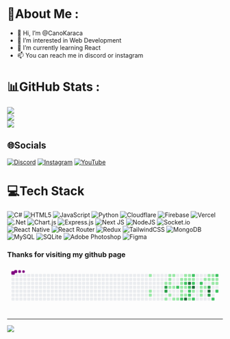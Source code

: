 # 💫About Me :
- 👋 Hi, I’m @CanoKaraca
- 👀 I’m interested in Web Development
- 🌱 I’m currently learning React
- 📫 You can reach me in discord or instagram

# 📊GitHub Stats :
![](https://github-readme-stats.vercel.app/api?username=canokaraca&theme=dark&hide_border=true&include_all_commits=true&count_private=true)<br/>
![](https://github-readme-streak-stats.herokuapp.com/?user=canokaraca&theme=dark&hide_border=true)<br/>
![](https://github-readme-stats.vercel.app/api/top-langs/?username=canokaraca&theme=dark&hide_border=true&include_all_commits=true&count_private=true&layout=compact)

## 🌐Socials
[![Discord](https://img.shields.io/badge/Discord-%237289DA.svg?logo=discord&logoColor=white)](htttps://discord.gg/https://discord.gg/k3xUYhfHRk) [![Instagram](https://img.shields.io/badge/Instagram-%23E4405F.svg?logo=Instagram&logoColor=white)](https://instagram.com/can__karaca) [![YouTube](https://img.shields.io/badge/YouTube-%23FF0000.svg?logo=YouTube&logoColor=white)](https://youtube.com/c/UCRxrWwrJSLYxQOVMd03r4Pw) 

# 💻Tech Stack
![C#](https://img.shields.io/badge/c%23-%23239120.svg?style=flat-square&logo=c-sharp&logoColor=white) ![HTML5](https://img.shields.io/badge/html5-%23E34F26.svg?style=flat-square&logo=html5&logoColor=white) ![JavaScript](https://img.shields.io/badge/javascript-%23323330.svg?style=flat-square&logo=javascript&logoColor=%23F7DF1E) ![Python](https://img.shields.io/badge/python-3670A0?style=flat-square&logo=python&logoColor=ffdd54) ![Cloudflare](https://img.shields.io/badge/Cloudflare-F38020?style=flat-square&logo=Cloudflare&logoColor=white) ![Firebase](https://img.shields.io/badge/firebase-%23039BE5.svg?style=flat-square&logo=firebase) ![Vercel](https://img.shields.io/badge/vercel-%23000000.svg?style=flat-square&logo=vercel&logoColor=white) ![.Net](https://img.shields.io/badge/.NET-5C2D91?style=flat-square&logo=.net&logoColor=white) ![Chart.js](https://img.shields.io/badge/chart.js-F5788D.svg?style=flat-square&logo=chart.js&logoColor=white) ![Express.js](https://img.shields.io/badge/express.js-%23404d59.svg?style=flat-square&logo=express&logoColor=%2361DAFB) ![Next JS](https://img.shields.io/badge/Next-black?style=flat-square&logo=next.js&logoColor=white) ![NodeJS](https://img.shields.io/badge/node.js-6DA55F?style=flat-square&logo=node.js&logoColor=white) ![Socket.io](https://img.shields.io/badge/Socket.io-black?style=flat-square&logo=socket.io&badgeColor=010101) ![React Native](https://img.shields.io/badge/react_native-%2320232a.svg?style=flat-square&logo=react&logoColor=%2361DAFB) ![React Router](https://img.shields.io/badge/React_Router-CA4245?style=flat-square&logo=react-router&logoColor=white) ![Redux](https://img.shields.io/badge/redux-%23593d88.svg?style=flat-square&logo=redux&logoColor=white) ![TailwindCSS](https://img.shields.io/badge/tailwindcss-%2338B2AC.svg?style=flat-square&logo=tailwind-css&logoColor=white) ![MongoDB](https://img.shields.io/badge/MongoDB-%234ea94b.svg?style=flat-square&logo=mongodb&logoColor=white) ![MySQL](https://img.shields.io/badge/mysql-%2300f.svg?style=flat-square&logo=mysql&logoColor=white) ![SQLite](https://img.shields.io/badge/sqlite-%2307405e.svg?style=flat-square&logo=sqlite&logoColor=white) ![Adobe Photoshop](https://img.shields.io/badge/adobephotoshop-%2331A8FF.svg?style=flat-square&logo=adobephotoshop&logoColor=white) 	![Figma](https://img.shields.io/badge/figma-%23F24E1E.svg?style=flat-square&logo=figma&logoColor=white)

### Thanks for visiting my github page
<svg viewBox="-16 -32 880 192" width="880" height="192" xmlns="http://www.w3.org/2000/svg"><desc>Generated with https://github.com/Platane/snk</desc><style>@keyframes c0{14%{fill:var(--c1)}14.02%,to{fill:var(--ce)}}@keyframes c1{15.55%{fill:var(--c1)}15.57%,to{fill:var(--ce)}}@keyframes c2{15.94%{fill:var(--c1)}15.96%,to{fill:var(--ce)}}@keyframes c3{37.34%{fill:var(--c1)}37.36%,to{fill:var(--ce)}}@keyframes c4{69.64%{fill:var(--c3)}69.66%,to{fill:var(--ce)}}@keyframes c5{69.25%{fill:var(--c3)}69.27%,to{fill:var(--ce)}}@keyframes c6{42.79%{fill:var(--c1)}42.81%,to{fill:var(--ce)}}@keyframes c7{36.18%{fill:var(--c1)}36.2%,to{fill:var(--ce)}}@keyframes c8{36.57%{fill:var(--c1)}36.59%,to{fill:var(--ce)}}@keyframes c9{36.95%{fill:var(--c1)}36.97%,to{fill:var(--ce)}}@keyframes ca{38.9%{fill:var(--c1)}38.92%,to{fill:var(--ce)}}@keyframes cb{17.89%{fill:var(--c1)}17.91%,to{fill:var(--ce)}}@keyframes cc{35.79%{fill:var(--c1)}35.81%,to{fill:var(--ce)}}@keyframes cd{39.29%{fill:var(--c1)}39.31%,to{fill:var(--ce)}}@keyframes ce{42.01%{fill:var(--c1)}42.03%,to{fill:var(--ce)}}@keyframes cf{49.8%{fill:var(--c2)}49.82%,to{fill:var(--ce)}}@keyframes cg{41.62%{fill:var(--c1)}41.64%,to{fill:var(--ce)}}@keyframes ch{21.39%{fill:var(--c1)}21.41%,to{fill:var(--ce)}}@keyframes ci{21%{fill:var(--c1)}21.02%,to{fill:var(--ce)}}@keyframes cj{20.61%{fill:var(--c1)}20.63%,to{fill:var(--ce)}}@keyframes ck{40.46%{fill:var(--c1)}40.48%,to{fill:var(--ce)}}@keyframes cl{19.06%{fill:var(--c1)}19.08%,to{fill:var(--ce)}}@keyframes cm{51.35%{fill:var(--c2)}51.37%,to{fill:var(--ce)}}@keyframes cn{34.62%{fill:var(--c1)}34.64%,to{fill:var(--ce)}}@keyframes co{21.78%{fill:var(--c1)}21.8%,to{fill:var(--ce)}}@keyframes cp{48.63%{fill:var(--c2)}48.65%,to{fill:var(--ce)}}@keyframes cq{20.22%{fill:var(--c1)}20.24%,to{fill:var(--ce)}}@keyframes cr{19.45%{fill:var(--c1)}19.47%,to{fill:var(--ce)}}@keyframes cs{75.09%{fill:var(--c4)}75.11%,to{fill:var(--ce)}}@keyframes ct{34.23%{fill:var(--c1)}34.25%,to{fill:var(--ce)}}@keyframes cu{22.17%{fill:var(--c1)}22.19%,to{fill:var(--ce)}}@keyframes cv{73.14%{fill:var(--c4)}73.16%,to{fill:var(--ce)}}@keyframes cw{47.85%{fill:var(--c2)}47.87%,to{fill:var(--ce)}}@keyframes cx{47.46%{fill:var(--c2)}47.48%,to{fill:var(--ce)}}@keyframes cy{47.07%{fill:var(--c2)}47.09%,to{fill:var(--ce)}}@keyframes cz{45.9%{fill:var(--c1)}45.92%,to{fill:var(--ce)}}@keyframes c10{60.3%{fill:var(--c2)}60.32%,to{fill:var(--ce)}}@keyframes c11{22.56%{fill:var(--c1)}22.58%,to{fill:var(--ce)}}@keyframes c12{61.08%{fill:var(--c2)}61.1%,to{fill:var(--ce)}}@keyframes c13{72.36%{fill:var(--c4)}72.38%,to{fill:var(--ce)}}@keyframes c14{30.73%{fill:var(--c1)}30.75%,to{fill:var(--ce)}}@keyframes c15{46.29%{fill:var(--c2)}46.31%,to{fill:var(--ce)}}@keyframes c16{61.86%{fill:var(--c2)}61.88%,to{fill:var(--ce)}}@keyframes c17{28.78%{fill:var(--c1)}28.8%,to{fill:var(--ce)}}@keyframes c18{29.17%{fill:var(--c1)}29.19%,to{fill:var(--ce)}}@keyframes c19{29.56%{fill:var(--c1)}29.58%,to{fill:var(--ce)}}@keyframes c1a{23.73%{fill:var(--c1)}23.75%,to{fill:var(--ce)}}@keyframes c1b{28.39%{fill:var(--c1)}28.41%,to{fill:var(--ce)}}@keyframes c1c{26.84%{fill:var(--c1)}26.86%,to{fill:var(--ce)}}@keyframes c1d{24.11%{fill:var(--c1)}24.13%,to{fill:var(--ce)}}@keyframes c1e{63.03%{fill:var(--c3)}63.05%,to{fill:var(--ce)}}@keyframes c1f{78.2%{fill:var(--c4)}78.22%,to{fill:var(--ce)}}@keyframes c1g{64.58%{fill:var(--c3)}64.6%,to{fill:var(--ce)}}@keyframes c1h{26.45%{fill:var(--c1)}26.47%,to{fill:var(--ce)}}@keyframes c1i{24.5%{fill:var(--c1)}24.52%,to{fill:var(--ce)}}@keyframes c1j{25.67%{fill:var(--c1)}25.69%,to{fill:var(--ce)}}@keyframes c1k{55.24%{fill:var(--c2)}55.26%,to{fill:var(--ce)}}@keyframes c1l{57.97%{fill:var(--c2)}57.99%,to{fill:var(--ce)}}@keyframes c1m{24.89%{fill:var(--c1)}24.91%,to{fill:var(--ce)}}@keyframes c1n{25.28%{fill:var(--c1)}25.3%,to{fill:var(--ce)}}@keyframes c1o{56.41%{fill:var(--c2)}56.43%,to{fill:var(--ce)}}@keyframes u0{14%{transform:scale(0,1)}14.02%,15.55%{transform:scale(.03,1)}15.57%,15.94%{transform:scale(.05,1)}15.96%,17.89%{transform:scale(.07,1)}17.91%,19.06%{transform:scale(.1,1)}19.08%,19.45%{transform:scale(.13,1)}19.47%,20.22%{transform:scale(.15,1)}20.24%,20.61%{transform:scale(.17,1)}20.63%,21%{transform:scale(.2,1)}21.02%,21.39%{transform:scale(.23,1)}21.41%,21.78%{transform:scale(.25,1)}21.8%,22.17%{transform:scale(.28,1)}22.19%,22.56%{transform:scale(.3,1)}22.58%,23.73%{transform:scale(.33,1)}23.75%,24.11%{transform:scale(.35,1)}24.13%,24.5%{transform:scale(.38,1)}24.52%,24.89%{transform:scale(.4,1)}24.91%,25.28%{transform:scale(.42,1)}25.3%,25.67%{transform:scale(.45,1)}25.69%,26.45%{transform:scale(.47,1)}26.47%,26.84%{transform:scale(.5,1)}26.86%,28.39%{transform:scale(.53,1)}28.41%,28.78%{transform:scale(.55,1)}28.8%,29.17%{transform:scale(.57,1)}29.19%,29.56%{transform:scale(.6,1)}29.58%,30.73%{transform:scale(.63,1)}30.75%,34.23%{transform:scale(.65,1)}34.25%,34.62%{transform:scale(.68,1)}34.64%,35.79%{transform:scale(.7,1)}35.81%,36.18%{transform:scale(.72,1)}36.2%,36.57%{transform:scale(.75,1)}36.59%,36.95%{transform:scale(.78,1)}36.97%,37.34%{transform:scale(.8,1)}37.36%,38.9%{transform:scale(.82,1)}38.92%,39.29%{transform:scale(.85,1)}39.31%,40.46%{transform:scale(.88,1)}40.48%,41.62%{transform:scale(.9,1)}41.64%,42.01%{transform:scale(.93,1)}42.03%,42.79%{transform:scale(.95,1)}42.81%,45.9%{transform:scale(.97,1)}45.92%,to{transform:scale(1,1)}}@keyframes u1{46.29%{transform:scale(0,1)}46.31%,47.07%{transform:scale(.08,1)}47.09%,47.46%{transform:scale(.15,1)}47.48%,47.85%{transform:scale(.23,1)}47.87%,48.63%{transform:scale(.31,1)}48.65%,49.8%{transform:scale(.38,1)}49.82%,51.35%{transform:scale(.46,1)}51.37%,55.24%{transform:scale(.54,1)}55.26%,56.41%{transform:scale(.62,1)}56.43%,57.97%{transform:scale(.69,1)}57.99%,60.3%{transform:scale(.77,1)}60.32%,61.08%{transform:scale(.85,1)}61.1%,61.86%{transform:scale(.92,1)}61.88%,to{transform:scale(1,1)}}@keyframes u2{63.03%{transform:scale(0,1)}63.05%,64.58%{transform:scale(.25,1)}64.6%,69.25%{transform:scale(.5,1)}69.27%,69.64%{transform:scale(.75,1)}69.66%,to{transform:scale(1,1)}}@keyframes u3{72.36%{transform:scale(0,1)}72.38%,73.14%{transform:scale(.25,1)}73.16%,75.09%{transform:scale(.5,1)}75.11%,78.2%{transform:scale(.75,1)}78.22%,to{transform:scale(1,1)}}@keyframes s0{0%,99.61%{transform:translate(0,-16px)}.39%{transform:translate(0,0)}14.01%{transform:translate(560px,0)}15.95%{transform:translate(560px,80px)}19.46%{transform:translate(704px,80px)}20.23%,48.25%{transform:translate(704px,48px)}20.62%,50.19%{transform:translate(688px,48px)}21.4%{transform:translate(688px,16px)}24.9%{transform:translate(832px,16px)}25.29%{transform:translate(832px,32px)}25.68%{transform:translate(816px,32px)}26.46%{transform:translate(816px,0)}27.24%{transform:translate(784px,0)}28.4%{transform:translate(784px,48px)}28.79%{transform:translate(768px,48px)}29.57%{transform:translate(768px,80px)}29.96%,31.52%{transform:translate(752px,80px)}30.35%{transform:translate(752px,64px)}30.74%{transform:translate(736px,64px)}31.13%,46.69%{transform:translate(736px,80px)}33.07%{transform:translate(752px,16px)}33.85%{transform:translate(720px,16px)}34.24%{transform:translate(720px,0)}36.19%{transform:translate(640px,0)}36.96%{transform:translate(640px,32px)}37.35%{transform:translate(624px,32px)}37.74%{transform:translate(624px,16px)}38.13%{transform:translate(640px,16px)}38.91%{transform:translate(640px,48px)}39.3%{transform:translate(656px,48px)}39.69%{transform:translate(656px,64px)}40.47%{transform:translate(688px,64px)}40.86%{transform:translate(688px,80px)}41.25%{transform:translate(672px,80px)}41.63%{transform:translate(672px,96px)}42.8%{transform:translate(624px,96px)}43.19%{transform:translate(624px,112px)}45.53%{transform:translate(720px,112px)}45.91%{transform:translate(720px,96px)}46.3%{transform:translate(736px,96px)}47.08%{transform:translate(720px,80px)}47.86%{transform:translate(720px,48px)}48.64%,73.54%{transform:translate(704px,32px)}49.42%{transform:translate(672px,32px)}49.81%{transform:translate(672px,48px)}51.75%{transform:translate(688px,112px)}54.86%{transform:translate(816px,112px)}55.25%{transform:translate(816px,96px)}55.64%{transform:translate(832px,96px)}57.98%{transform:translate(832px,0)}60.31%{transform:translate(736px,0)}61.09%,72.76%{transform:translate(736px,32px)}62.65%{transform:translate(800px,32px)}63.04%{transform:translate(800px,48px)}63.42%{transform:translate(816px,48px)}64.2%{transform:translate(816px,80px)}64.98%{transform:translate(784px,80px)}65.37%{transform:translate(784px,64px)}69.26%{transform:translate(624px,64px)}69.65%{transform:translate(624px,48px)}72.37%{transform:translate(736px,48px)}75.1%{transform:translate(704px,96px)}77.43%{transform:translate(800px,96px)}78.21%{transform:translate(800px,64px)}95.72%{transform:translate(80px,64px)}97.67%{transform:translate(80px,-16px)}}@keyframes s1{0%,99.61%{transform:translate(16px,-16px)}.39%{transform:translate(0,-16px)}.78%{transform:translate(0,0)}14.4%{transform:translate(560px,0)}16.34%{transform:translate(560px,80px)}19.84%{transform:translate(704px,80px)}20.62%,48.64%{transform:translate(704px,48px)}21.01%,50.58%{transform:translate(688px,48px)}21.79%{transform:translate(688px,16px)}25.29%{transform:translate(832px,16px)}25.68%{transform:translate(832px,32px)}26.07%{transform:translate(816px,32px)}26.85%{transform:translate(816px,0)}27.63%{transform:translate(784px,0)}28.79%{transform:translate(784px,48px)}29.18%{transform:translate(768px,48px)}29.96%{transform:translate(768px,80px)}30.35%,31.91%{transform:translate(752px,80px)}30.74%{transform:translate(752px,64px)}31.13%{transform:translate(736px,64px)}31.52%,47.08%{transform:translate(736px,80px)}33.46%{transform:translate(752px,16px)}34.24%{transform:translate(720px,16px)}34.63%{transform:translate(720px,0)}36.58%{transform:translate(640px,0)}37.35%{transform:translate(640px,32px)}37.74%{transform:translate(624px,32px)}38.13%{transform:translate(624px,16px)}38.52%{transform:translate(640px,16px)}39.3%{transform:translate(640px,48px)}39.69%{transform:translate(656px,48px)}40.08%{transform:translate(656px,64px)}40.86%{transform:translate(688px,64px)}41.25%{transform:translate(688px,80px)}41.63%{transform:translate(672px,80px)}42.02%{transform:translate(672px,96px)}43.19%{transform:translate(624px,96px)}43.58%{transform:translate(624px,112px)}45.91%{transform:translate(720px,112px)}46.3%{transform:translate(720px,96px)}46.69%{transform:translate(736px,96px)}47.47%{transform:translate(720px,80px)}48.25%{transform:translate(720px,48px)}49.03%,73.93%{transform:translate(704px,32px)}49.81%{transform:translate(672px,32px)}50.19%{transform:translate(672px,48px)}52.14%{transform:translate(688px,112px)}55.25%{transform:translate(816px,112px)}55.64%{transform:translate(816px,96px)}56.03%{transform:translate(832px,96px)}58.37%{transform:translate(832px,0)}60.7%{transform:translate(736px,0)}61.48%,73.15%{transform:translate(736px,32px)}63.04%{transform:translate(800px,32px)}63.42%{transform:translate(800px,48px)}63.81%{transform:translate(816px,48px)}64.59%{transform:translate(816px,80px)}65.37%{transform:translate(784px,80px)}65.76%{transform:translate(784px,64px)}69.65%{transform:translate(624px,64px)}70.04%{transform:translate(624px,48px)}72.76%{transform:translate(736px,48px)}75.49%{transform:translate(704px,96px)}77.82%{transform:translate(800px,96px)}78.6%{transform:translate(800px,64px)}96.11%{transform:translate(80px,64px)}98.05%{transform:translate(80px,-16px)}}@keyframes s2{0%,99.61%{transform:translate(32px,-16px)}.78%{transform:translate(0,-16px)}1.17%{transform:translate(0,0)}14.79%{transform:translate(560px,0)}16.73%{transform:translate(560px,80px)}20.23%{transform:translate(704px,80px)}21.01%,49.03%{transform:translate(704px,48px)}21.4%,50.97%{transform:translate(688px,48px)}22.18%{transform:translate(688px,16px)}25.68%{transform:translate(832px,16px)}26.07%{transform:translate(832px,32px)}26.46%{transform:translate(816px,32px)}27.24%{transform:translate(816px,0)}28.02%{transform:translate(784px,0)}29.18%{transform:translate(784px,48px)}29.57%{transform:translate(768px,48px)}30.35%{transform:translate(768px,80px)}30.74%,32.3%{transform:translate(752px,80px)}31.13%{transform:translate(752px,64px)}31.52%{transform:translate(736px,64px)}31.91%,47.47%{transform:translate(736px,80px)}33.85%{transform:translate(752px,16px)}34.63%{transform:translate(720px,16px)}35.02%{transform:translate(720px,0)}36.96%{transform:translate(640px,0)}37.74%{transform:translate(640px,32px)}38.13%{transform:translate(624px,32px)}38.52%{transform:translate(624px,16px)}38.91%{transform:translate(640px,16px)}39.69%{transform:translate(640px,48px)}40.08%{transform:translate(656px,48px)}40.47%{transform:translate(656px,64px)}41.25%{transform:translate(688px,64px)}41.63%{transform:translate(688px,80px)}42.02%{transform:translate(672px,80px)}42.41%{transform:translate(672px,96px)}43.58%{transform:translate(624px,96px)}43.97%{transform:translate(624px,112px)}46.3%{transform:translate(720px,112px)}46.69%{transform:translate(720px,96px)}47.08%{transform:translate(736px,96px)}47.86%{transform:translate(720px,80px)}48.64%{transform:translate(720px,48px)}49.42%,74.32%{transform:translate(704px,32px)}50.19%{transform:translate(672px,32px)}50.58%{transform:translate(672px,48px)}52.53%{transform:translate(688px,112px)}55.64%{transform:translate(816px,112px)}56.03%{transform:translate(816px,96px)}56.42%{transform:translate(832px,96px)}58.75%{transform:translate(832px,0)}61.09%{transform:translate(736px,0)}61.87%,73.54%{transform:translate(736px,32px)}63.42%{transform:translate(800px,32px)}63.81%{transform:translate(800px,48px)}64.2%{transform:translate(816px,48px)}64.98%{transform:translate(816px,80px)}65.76%{transform:translate(784px,80px)}66.15%{transform:translate(784px,64px)}70.04%{transform:translate(624px,64px)}70.43%{transform:translate(624px,48px)}73.15%{transform:translate(736px,48px)}75.88%{transform:translate(704px,96px)}78.21%{transform:translate(800px,96px)}78.99%{transform:translate(800px,64px)}96.5%{transform:translate(80px,64px)}98.44%{transform:translate(80px,-16px)}}@keyframes s3{0%,99.61%{transform:translate(48px,-16px)}1.17%{transform:translate(0,-16px)}1.56%{transform:translate(0,0)}15.18%{transform:translate(560px,0)}17.12%{transform:translate(560px,80px)}20.62%{transform:translate(704px,80px)}21.4%,49.42%{transform:translate(704px,48px)}21.79%,51.36%{transform:translate(688px,48px)}22.57%{transform:translate(688px,16px)}26.07%{transform:translate(832px,16px)}26.46%{transform:translate(832px,32px)}26.85%{transform:translate(816px,32px)}27.63%{transform:translate(816px,0)}28.4%{transform:translate(784px,0)}29.57%{transform:translate(784px,48px)}29.96%{transform:translate(768px,48px)}30.74%{transform:translate(768px,80px)}31.13%,32.68%{transform:translate(752px,80px)}31.52%{transform:translate(752px,64px)}31.91%{transform:translate(736px,64px)}32.3%,47.86%{transform:translate(736px,80px)}34.24%{transform:translate(752px,16px)}35.02%{transform:translate(720px,16px)}35.41%{transform:translate(720px,0)}37.35%{transform:translate(640px,0)}38.13%{transform:translate(640px,32px)}38.52%{transform:translate(624px,32px)}38.91%{transform:translate(624px,16px)}39.3%{transform:translate(640px,16px)}40.08%{transform:translate(640px,48px)}40.47%{transform:translate(656px,48px)}40.86%{transform:translate(656px,64px)}41.63%{transform:translate(688px,64px)}42.02%{transform:translate(688px,80px)}42.41%{transform:translate(672px,80px)}42.8%{transform:translate(672px,96px)}43.97%{transform:translate(624px,96px)}44.36%{transform:translate(624px,112px)}46.69%{transform:translate(720px,112px)}47.08%{transform:translate(720px,96px)}47.47%{transform:translate(736px,96px)}48.25%{transform:translate(720px,80px)}49.03%{transform:translate(720px,48px)}49.81%,74.71%{transform:translate(704px,32px)}50.58%{transform:translate(672px,32px)}50.97%{transform:translate(672px,48px)}52.92%{transform:translate(688px,112px)}56.03%{transform:translate(816px,112px)}56.42%{transform:translate(816px,96px)}56.81%{transform:translate(832px,96px)}59.14%{transform:translate(832px,0)}61.48%{transform:translate(736px,0)}62.26%,73.93%{transform:translate(736px,32px)}63.81%{transform:translate(800px,32px)}64.2%{transform:translate(800px,48px)}64.59%{transform:translate(816px,48px)}65.37%{transform:translate(816px,80px)}66.15%{transform:translate(784px,80px)}66.54%{transform:translate(784px,64px)}70.43%{transform:translate(624px,64px)}70.82%{transform:translate(624px,48px)}73.54%{transform:translate(736px,48px)}76.26%{transform:translate(704px,96px)}78.6%{transform:translate(800px,96px)}79.38%{transform:translate(800px,64px)}96.89%{transform:translate(80px,64px)}98.83%{transform:translate(80px,-16px)}}:root{--cb:#1b1f230a;--cs:purple;--ce:#ebedf0;--c0:#ebedf0;--c1:#9be9a8;--c2:#40c463;--c3:#30a14e;--c4:#216e39}.c{shape-rendering:geometricPrecision;fill:var(--ce);stroke-width:1px;stroke:var(--cb);animation:none 25700ms linear infinite}.c.c0{fill:var(--c1);animation-name:c0}.c.c1,.c.c2,.c.c3{fill:var(--c1);animation-name:c1}.c.c2,.c.c3{animation-name:c2}.c.c3{animation-name:c3}.c.c4,.c.c5{fill:var(--c3);animation-name:c4}.c.c5{animation-name:c5}.c.c6,.c.c7,.c.c8{fill:var(--c1);animation-name:c6}.c.c7,.c.c8{animation-name:c7}.c.c8{animation-name:c8}.c.c9,.c.ca,.c.cb{fill:var(--c1);animation-name:c9}.c.ca,.c.cb{animation-name:ca}.c.cb{animation-name:cb}.c.cc,.c.cd,.c.ce{fill:var(--c1);animation-name:cc}.c.cd,.c.ce{animation-name:cd}.c.ce{animation-name:ce}.c.cf{fill:var(--c2);animation-name:cf}.c.cg,.c.ch,.c.ci{fill:var(--c1);animation-name:cg}.c.ch,.c.ci{animation-name:ch}.c.ci{animation-name:ci}.c.cj,.c.ck,.c.cl{fill:var(--c1);animation-name:cj}.c.ck,.c.cl{animation-name:ck}.c.cl{animation-name:cl}.c.cm{fill:var(--c2);animation-name:cm}.c.cn,.c.co{fill:var(--c1);animation-name:cn}.c.co{animation-name:co}.c.cp{fill:var(--c2);animation-name:cp}.c.cq,.c.cr{fill:var(--c1);animation-name:cq}.c.cr{animation-name:cr}.c.cs{fill:var(--c4);animation-name:cs}.c.ct,.c.cu{fill:var(--c1);animation-name:ct}.c.cu{animation-name:cu}.c.cv{fill:var(--c4);animation-name:cv}.c.cw,.c.cx,.c.cy{fill:var(--c2);animation-name:cw}.c.cx,.c.cy{animation-name:cx}.c.cy{animation-name:cy}.c.cz{fill:var(--c1);animation-name:cz}.c.c10{fill:var(--c2);animation-name:c10}.c.c11{fill:var(--c1);animation-name:c11}.c.c12{fill:var(--c2);animation-name:c12}.c.c13{fill:var(--c4);animation-name:c13}.c.c14{fill:var(--c1);animation-name:c14}.c.c15,.c.c16{fill:var(--c2);animation-name:c15}.c.c16{animation-name:c16}.c.c17{fill:var(--c1);animation-name:c17}.c.c18,.c.c19,.c.c1a{fill:var(--c1);animation-name:c18}.c.c19,.c.c1a{animation-name:c19}.c.c1a{animation-name:c1a}.c.c1b,.c.c1c,.c.c1d{fill:var(--c1);animation-name:c1b}.c.c1c,.c.c1d{animation-name:c1c}.c.c1d{animation-name:c1d}.c.c1e{fill:var(--c3);animation-name:c1e}.c.c1f{fill:var(--c4);animation-name:c1f}.c.c1g{fill:var(--c3);animation-name:c1g}.c.c1h,.c.c1i,.c.c1j{fill:var(--c1);animation-name:c1h}.c.c1i,.c.c1j{animation-name:c1i}.c.c1j{animation-name:c1j}.c.c1k,.c.c1l{fill:var(--c2);animation-name:c1k}.c.c1l{animation-name:c1l}.c.c1m,.c.c1n{fill:var(--c1);animation-name:c1m}.c.c1n{animation-name:c1n}.c.c1o{fill:var(--c2);animation-name:c1o}.s,.u{animation:none linear 25700ms infinite}.u,.u.u0{transform-origin:0 0}.u{transform:scale(0,1)}.u.u0{fill:var(--c1);animation-name:u0}.u.u1{fill:var(--c2);animation-name:u1;transform-origin:556.1px 0}.u.u2{fill:var(--c3);animation-name:u2;transform-origin:736.8px 0}.u.u3{fill:var(--c4);animation-name:u3;transform-origin:792.4px 0}.s{shape-rendering:geometricPrecision;fill:var(--cs)}.s.s0{transform:translate(0,-16px);animation-name:s0}.s.s1{transform:translate(16px,-16px);animation-name:s1}.s.s2{transform:translate(32px,-16px);animation-name:s2}.s.s3{transform:translate(48px,-16px);animation-name:s3}</style><rect class="c" x="2" y="2" rx="2" ry="2" width="12" height="12"></rect><rect class="c" x="2" y="18" rx="2" ry="2" width="12" height="12"></rect><rect class="c" x="2" y="34" rx="2" ry="2" width="12" height="12"></rect><rect class="c" x="2" y="50" rx="2" ry="2" width="12" height="12"></rect><rect class="c" x="2" y="66" rx="2" ry="2" width="12" height="12"></rect><rect class="c" x="2" y="82" rx="2" ry="2" width="12" height="12"></rect><rect class="c" x="2" y="98" rx="2" ry="2" width="12" height="12"></rect><rect class="c" x="18" y="2" rx="2" ry="2" width="12" height="12"></rect><rect class="c" x="18" y="18" rx="2" ry="2" width="12" height="12"></rect><rect class="c" x="18" y="34" rx="2" ry="2" width="12" height="12"></rect><rect class="c" x="18" y="50" rx="2" ry="2" width="12" height="12"></rect><rect class="c" x="18" y="66" rx="2" ry="2" width="12" height="12"></rect><rect class="c" x="18" y="82" rx="2" ry="2" width="12" height="12"></rect><rect class="c" x="18" y="98" rx="2" ry="2" width="12" height="12"></rect><rect class="c" x="34" y="2" rx="2" ry="2" width="12" height="12"></rect><rect class="c" x="34" y="18" rx="2" ry="2" width="12" height="12"></rect><rect class="c" x="34" y="34" rx="2" ry="2" width="12" height="12"></rect><rect class="c" x="34" y="50" rx="2" ry="2" width="12" height="12"></rect><rect class="c" x="34" y="66" rx="2" ry="2" width="12" height="12"></rect><rect class="c" x="34" y="82" rx="2" ry="2" width="12" height="12"></rect><rect class="c" x="34" y="98" rx="2" ry="2" width="12" height="12"></rect><rect class="c" x="50" y="2" rx="2" ry="2" width="12" height="12"></rect><rect class="c" x="50" y="18" rx="2" ry="2" width="12" height="12"></rect><rect class="c" x="50" y="34" rx="2" ry="2" width="12" height="12"></rect><rect class="c" x="50" y="50" rx="2" ry="2" width="12" height="12"></rect><rect class="c" x="50" y="66" rx="2" ry="2" width="12" height="12"></rect><rect class="c" x="50" y="82" rx="2" ry="2" width="12" height="12"></rect><rect class="c" x="50" y="98" rx="2" ry="2" width="12" height="12"></rect><rect class="c" x="66" y="2" rx="2" ry="2" width="12" height="12"></rect><rect class="c" x="66" y="18" rx="2" ry="2" width="12" height="12"></rect><rect class="c" x="66" y="34" rx="2" ry="2" width="12" height="12"></rect><rect class="c" x="66" y="50" rx="2" ry="2" width="12" height="12"></rect><rect class="c" x="66" y="66" rx="2" ry="2" width="12" height="12"></rect><rect class="c" x="66" y="82" rx="2" ry="2" width="12" height="12"></rect><rect class="c" x="66" y="98" rx="2" ry="2" width="12" height="12"></rect><rect class="c" x="82" y="2" rx="2" ry="2" width="12" height="12"></rect><rect class="c" x="82" y="18" rx="2" ry="2" width="12" height="12"></rect><rect class="c" x="82" y="34" rx="2" ry="2" width="12" height="12"></rect><rect class="c" x="82" y="50" rx="2" ry="2" width="12" height="12"></rect><rect class="c" x="82" y="66" rx="2" ry="2" width="12" height="12"></rect><rect class="c" x="82" y="82" rx="2" ry="2" width="12" height="12"></rect><rect class="c" x="82" y="98" rx="2" ry="2" width="12" height="12"></rect><rect class="c" x="98" y="2" rx="2" ry="2" width="12" height="12"></rect><rect class="c" x="98" y="18" rx="2" ry="2" width="12" height="12"></rect><rect class="c" x="98" y="34" rx="2" ry="2" width="12" height="12"></rect><rect class="c" x="98" y="50" rx="2" ry="2" width="12" height="12"></rect><rect class="c" x="98" y="66" rx="2" ry="2" width="12" height="12"></rect><rect class="c" x="98" y="82" rx="2" ry="2" width="12" height="12"></rect><rect class="c" x="98" y="98" rx="2" ry="2" width="12" height="12"></rect><rect class="c" x="114" y="2" rx="2" ry="2" width="12" height="12"></rect><rect class="c" x="114" y="18" rx="2" ry="2" width="12" height="12"></rect><rect class="c" x="114" y="34" rx="2" ry="2" width="12" height="12"></rect><rect class="c" x="114" y="50" rx="2" ry="2" width="12" height="12"></rect><rect class="c" x="114" y="66" rx="2" ry="2" width="12" height="12"></rect><rect class="c" x="114" y="82" rx="2" ry="2" width="12" height="12"></rect><rect class="c" x="114" y="98" rx="2" ry="2" width="12" height="12"></rect><rect class="c" x="130" y="2" rx="2" ry="2" width="12" height="12"></rect><rect class="c" x="130" y="18" rx="2" ry="2" width="12" height="12"></rect><rect class="c" x="130" y="34" rx="2" ry="2" width="12" height="12"></rect><rect class="c" x="130" y="50" rx="2" ry="2" width="12" height="12"></rect><rect class="c" x="130" y="66" rx="2" ry="2" width="12" height="12"></rect><rect class="c" x="130" y="82" rx="2" ry="2" width="12" height="12"></rect><rect class="c" x="130" y="98" rx="2" ry="2" width="12" height="12"></rect><rect class="c" x="146" y="2" rx="2" ry="2" width="12" height="12"></rect><rect class="c" x="146" y="18" rx="2" ry="2" width="12" height="12"></rect><rect class="c" x="146" y="34" rx="2" ry="2" width="12" height="12"></rect><rect class="c" x="146" y="50" rx="2" ry="2" width="12" height="12"></rect><rect class="c" x="146" y="66" rx="2" ry="2" width="12" height="12"></rect><rect class="c" x="146" y="82" rx="2" ry="2" width="12" height="12"></rect><rect class="c" x="146" y="98" rx="2" ry="2" width="12" height="12"></rect><rect class="c" x="162" y="2" rx="2" ry="2" width="12" height="12"></rect><rect class="c" x="162" y="18" rx="2" ry="2" width="12" height="12"></rect><rect class="c" x="162" y="34" rx="2" ry="2" width="12" height="12"></rect><rect class="c" x="162" y="50" rx="2" ry="2" width="12" height="12"></rect><rect class="c" x="162" y="66" rx="2" ry="2" width="12" height="12"></rect><rect class="c" x="162" y="82" rx="2" ry="2" width="12" height="12"></rect><rect class="c" x="162" y="98" rx="2" ry="2" width="12" height="12"></rect><rect class="c" x="178" y="2" rx="2" ry="2" width="12" height="12"></rect><rect class="c" x="178" y="18" rx="2" ry="2" width="12" height="12"></rect><rect class="c" x="178" y="34" rx="2" ry="2" width="12" height="12"></rect><rect class="c" x="178" y="50" rx="2" ry="2" width="12" height="12"></rect><rect class="c" x="178" y="66" rx="2" ry="2" width="12" height="12"></rect><rect class="c" x="178" y="82" rx="2" ry="2" width="12" height="12"></rect><rect class="c" x="178" y="98" rx="2" ry="2" width="12" height="12"></rect><rect class="c" x="194" y="2" rx="2" ry="2" width="12" height="12"></rect><rect class="c" x="194" y="18" rx="2" ry="2" width="12" height="12"></rect><rect class="c" x="194" y="34" rx="2" ry="2" width="12" height="12"></rect><rect class="c" x="194" y="50" rx="2" ry="2" width="12" height="12"></rect><rect class="c" x="194" y="66" rx="2" ry="2" width="12" height="12"></rect><rect class="c" x="194" y="82" rx="2" ry="2" width="12" height="12"></rect><rect class="c" x="194" y="98" rx="2" ry="2" width="12" height="12"></rect><rect class="c" x="210" y="2" rx="2" ry="2" width="12" height="12"></rect><rect class="c" x="210" y="18" rx="2" ry="2" width="12" height="12"></rect><rect class="c" x="210" y="34" rx="2" ry="2" width="12" height="12"></rect><rect class="c" x="210" y="50" rx="2" ry="2" width="12" height="12"></rect><rect class="c" x="210" y="66" rx="2" ry="2" width="12" height="12"></rect><rect class="c" x="210" y="82" rx="2" ry="2" width="12" height="12"></rect><rect class="c" x="210" y="98" rx="2" ry="2" width="12" height="12"></rect><rect class="c" x="226" y="2" rx="2" ry="2" width="12" height="12"></rect><rect class="c" x="226" y="18" rx="2" ry="2" width="12" height="12"></rect><rect class="c" x="226" y="34" rx="2" ry="2" width="12" height="12"></rect><rect class="c" x="226" y="50" rx="2" ry="2" width="12" height="12"></rect><rect class="c" x="226" y="66" rx="2" ry="2" width="12" height="12"></rect><rect class="c" x="226" y="82" rx="2" ry="2" width="12" height="12"></rect><rect class="c" x="226" y="98" rx="2" ry="2" width="12" height="12"></rect><rect class="c" x="242" y="2" rx="2" ry="2" width="12" height="12"></rect><rect class="c" x="242" y="18" rx="2" ry="2" width="12" height="12"></rect><rect class="c" x="242" y="34" rx="2" ry="2" width="12" height="12"></rect><rect class="c" x="242" y="50" rx="2" ry="2" width="12" height="12"></rect><rect class="c" x="242" y="66" rx="2" ry="2" width="12" height="12"></rect><rect class="c" x="242" y="82" rx="2" ry="2" width="12" height="12"></rect><rect class="c" x="242" y="98" rx="2" ry="2" width="12" height="12"></rect><rect class="c" x="258" y="2" rx="2" ry="2" width="12" height="12"></rect><rect class="c" x="258" y="18" rx="2" ry="2" width="12" height="12"></rect><rect class="c" x="258" y="34" rx="2" ry="2" width="12" height="12"></rect><rect class="c" x="258" y="50" rx="2" ry="2" width="12" height="12"></rect><rect class="c" x="258" y="66" rx="2" ry="2" width="12" height="12"></rect><rect class="c" x="258" y="82" rx="2" ry="2" width="12" height="12"></rect><rect class="c" x="258" y="98" rx="2" ry="2" width="12" height="12"></rect><rect class="c" x="274" y="2" rx="2" ry="2" width="12" height="12"></rect><rect class="c" x="274" y="18" rx="2" ry="2" width="12" height="12"></rect><rect class="c" x="274" y="34" rx="2" ry="2" width="12" height="12"></rect><rect class="c" x="274" y="50" rx="2" ry="2" width="12" height="12"></rect><rect class="c" x="274" y="66" rx="2" ry="2" width="12" height="12"></rect><rect class="c" x="274" y="82" rx="2" ry="2" width="12" height="12"></rect><rect class="c" x="274" y="98" rx="2" ry="2" width="12" height="12"></rect><rect class="c" x="290" y="2" rx="2" ry="2" width="12" height="12"></rect><rect class="c" x="290" y="18" rx="2" ry="2" width="12" height="12"></rect><rect class="c" x="290" y="34" rx="2" ry="2" width="12" height="12"></rect><rect class="c" x="290" y="50" rx="2" ry="2" width="12" height="12"></rect><rect class="c" x="290" y="66" rx="2" ry="2" width="12" height="12"></rect><rect class="c" x="290" y="82" rx="2" ry="2" width="12" height="12"></rect><rect class="c" x="290" y="98" rx="2" ry="2" width="12" height="12"></rect><rect class="c" x="306" y="2" rx="2" ry="2" width="12" height="12"></rect><rect class="c" x="306" y="18" rx="2" ry="2" width="12" height="12"></rect><rect class="c" x="306" y="34" rx="2" ry="2" width="12" height="12"></rect><rect class="c" x="306" y="50" rx="2" ry="2" width="12" height="12"></rect><rect class="c" x="306" y="66" rx="2" ry="2" width="12" height="12"></rect><rect class="c" x="306" y="82" rx="2" ry="2" width="12" height="12"></rect><rect class="c" x="306" y="98" rx="2" ry="2" width="12" height="12"></rect><rect class="c" x="322" y="2" rx="2" ry="2" width="12" height="12"></rect><rect class="c" x="322" y="18" rx="2" ry="2" width="12" height="12"></rect><rect class="c" x="322" y="34" rx="2" ry="2" width="12" height="12"></rect><rect class="c" x="322" y="50" rx="2" ry="2" width="12" height="12"></rect><rect class="c" x="322" y="66" rx="2" ry="2" width="12" height="12"></rect><rect class="c" x="322" y="82" rx="2" ry="2" width="12" height="12"></rect><rect class="c" x="322" y="98" rx="2" ry="2" width="12" height="12"></rect><rect class="c" x="338" y="2" rx="2" ry="2" width="12" height="12"></rect><rect class="c" x="338" y="18" rx="2" ry="2" width="12" height="12"></rect><rect class="c" x="338" y="34" rx="2" ry="2" width="12" height="12"></rect><rect class="c" x="338" y="50" rx="2" ry="2" width="12" height="12"></rect><rect class="c" x="338" y="66" rx="2" ry="2" width="12" height="12"></rect><rect class="c" x="338" y="82" rx="2" ry="2" width="12" height="12"></rect><rect class="c" x="338" y="98" rx="2" ry="2" width="12" height="12"></rect><rect class="c" x="354" y="2" rx="2" ry="2" width="12" height="12"></rect><rect class="c" x="354" y="18" rx="2" ry="2" width="12" height="12"></rect><rect class="c" x="354" y="34" rx="2" ry="2" width="12" height="12"></rect><rect class="c" x="354" y="50" rx="2" ry="2" width="12" height="12"></rect><rect class="c" x="354" y="66" rx="2" ry="2" width="12" height="12"></rect><rect class="c" x="354" y="82" rx="2" ry="2" width="12" height="12"></rect><rect class="c" x="354" y="98" rx="2" ry="2" width="12" height="12"></rect><rect class="c" x="370" y="2" rx="2" ry="2" width="12" height="12"></rect><rect class="c" x="370" y="18" rx="2" ry="2" width="12" height="12"></rect><rect class="c" x="370" y="34" rx="2" ry="2" width="12" height="12"></rect><rect class="c" x="370" y="50" rx="2" ry="2" width="12" height="12"></rect><rect class="c" x="370" y="66" rx="2" ry="2" width="12" height="12"></rect><rect class="c" x="370" y="82" rx="2" ry="2" width="12" height="12"></rect><rect class="c" x="370" y="98" rx="2" ry="2" width="12" height="12"></rect><rect class="c" x="386" y="2" rx="2" ry="2" width="12" height="12"></rect><rect class="c" x="386" y="18" rx="2" ry="2" width="12" height="12"></rect><rect class="c" x="386" y="34" rx="2" ry="2" width="12" height="12"></rect><rect class="c" x="386" y="50" rx="2" ry="2" width="12" height="12"></rect><rect class="c" x="386" y="66" rx="2" ry="2" width="12" height="12"></rect><rect class="c" x="386" y="82" rx="2" ry="2" width="12" height="12"></rect><rect class="c" x="386" y="98" rx="2" ry="2" width="12" height="12"></rect><rect class="c" x="402" y="2" rx="2" ry="2" width="12" height="12"></rect><rect class="c" x="402" y="18" rx="2" ry="2" width="12" height="12"></rect><rect class="c" x="402" y="34" rx="2" ry="2" width="12" height="12"></rect><rect class="c" x="402" y="50" rx="2" ry="2" width="12" height="12"></rect><rect class="c" x="402" y="66" rx="2" ry="2" width="12" height="12"></rect><rect class="c" x="402" y="82" rx="2" ry="2" width="12" height="12"></rect><rect class="c" x="402" y="98" rx="2" ry="2" width="12" height="12"></rect><rect class="c" x="418" y="2" rx="2" ry="2" width="12" height="12"></rect><rect class="c" x="418" y="18" rx="2" ry="2" width="12" height="12"></rect><rect class="c" x="418" y="34" rx="2" ry="2" width="12" height="12"></rect><rect class="c" x="418" y="50" rx="2" ry="2" width="12" height="12"></rect><rect class="c" x="418" y="66" rx="2" ry="2" width="12" height="12"></rect><rect class="c" x="418" y="82" rx="2" ry="2" width="12" height="12"></rect><rect class="c" x="418" y="98" rx="2" ry="2" width="12" height="12"></rect><rect class="c" x="434" y="2" rx="2" ry="2" width="12" height="12"></rect><rect class="c" x="434" y="18" rx="2" ry="2" width="12" height="12"></rect><rect class="c" x="434" y="34" rx="2" ry="2" width="12" height="12"></rect><rect class="c" x="434" y="50" rx="2" ry="2" width="12" height="12"></rect><rect class="c" x="434" y="66" rx="2" ry="2" width="12" height="12"></rect><rect class="c" x="434" y="82" rx="2" ry="2" width="12" height="12"></rect><rect class="c" x="434" y="98" rx="2" ry="2" width="12" height="12"></rect><rect class="c" x="450" y="2" rx="2" ry="2" width="12" height="12"></rect><rect class="c" x="450" y="18" rx="2" ry="2" width="12" height="12"></rect><rect class="c" x="450" y="34" rx="2" ry="2" width="12" height="12"></rect><rect class="c" x="450" y="50" rx="2" ry="2" width="12" height="12"></rect><rect class="c" x="450" y="66" rx="2" ry="2" width="12" height="12"></rect><rect class="c" x="450" y="82" rx="2" ry="2" width="12" height="12"></rect><rect class="c" x="450" y="98" rx="2" ry="2" width="12" height="12"></rect><rect class="c" x="466" y="2" rx="2" ry="2" width="12" height="12"></rect><rect class="c" x="466" y="18" rx="2" ry="2" width="12" height="12"></rect><rect class="c" x="466" y="34" rx="2" ry="2" width="12" height="12"></rect><rect class="c" x="466" y="50" rx="2" ry="2" width="12" height="12"></rect><rect class="c" x="466" y="66" rx="2" ry="2" width="12" height="12"></rect><rect class="c" x="466" y="82" rx="2" ry="2" width="12" height="12"></rect><rect class="c" x="466" y="98" rx="2" ry="2" width="12" height="12"></rect><rect class="c" x="482" y="2" rx="2" ry="2" width="12" height="12"></rect><rect class="c" x="482" y="18" rx="2" ry="2" width="12" height="12"></rect><rect class="c" x="482" y="34" rx="2" ry="2" width="12" height="12"></rect><rect class="c" x="482" y="50" rx="2" ry="2" width="12" height="12"></rect><rect class="c" x="482" y="66" rx="2" ry="2" width="12" height="12"></rect><rect class="c" x="482" y="82" rx="2" ry="2" width="12" height="12"></rect><rect class="c" x="482" y="98" rx="2" ry="2" width="12" height="12"></rect><rect class="c" x="498" y="2" rx="2" ry="2" width="12" height="12"></rect><rect class="c" x="498" y="18" rx="2" ry="2" width="12" height="12"></rect><rect class="c" x="498" y="34" rx="2" ry="2" width="12" height="12"></rect><rect class="c" x="498" y="50" rx="2" ry="2" width="12" height="12"></rect><rect class="c" x="498" y="66" rx="2" ry="2" width="12" height="12"></rect><rect class="c" x="498" y="82" rx="2" ry="2" width="12" height="12"></rect><rect class="c" x="498" y="98" rx="2" ry="2" width="12" height="12"></rect><rect class="c" x="514" y="2" rx="2" ry="2" width="12" height="12"></rect><rect class="c" x="514" y="18" rx="2" ry="2" width="12" height="12"></rect><rect class="c" x="514" y="34" rx="2" ry="2" width="12" height="12"></rect><rect class="c" x="514" y="50" rx="2" ry="2" width="12" height="12"></rect><rect class="c" x="514" y="66" rx="2" ry="2" width="12" height="12"></rect><rect class="c" x="514" y="82" rx="2" ry="2" width="12" height="12"></rect><rect class="c" x="514" y="98" rx="2" ry="2" width="12" height="12"></rect><rect class="c" x="530" y="2" rx="2" ry="2" width="12" height="12"></rect><rect class="c" x="530" y="18" rx="2" ry="2" width="12" height="12"></rect><rect class="c" x="530" y="34" rx="2" ry="2" width="12" height="12"></rect><rect class="c" x="530" y="50" rx="2" ry="2" width="12" height="12"></rect><rect class="c" x="530" y="66" rx="2" ry="2" width="12" height="12"></rect><rect class="c" x="530" y="82" rx="2" ry="2" width="12" height="12"></rect><rect class="c" x="530" y="98" rx="2" ry="2" width="12" height="12"></rect><rect class="c" x="546" y="2" rx="2" ry="2" width="12" height="12"></rect><rect class="c" x="546" y="18" rx="2" ry="2" width="12" height="12"></rect><rect class="c" x="546" y="34" rx="2" ry="2" width="12" height="12"></rect><rect class="c" x="546" y="50" rx="2" ry="2" width="12" height="12"></rect><rect class="c" x="546" y="66" rx="2" ry="2" width="12" height="12"></rect><rect class="c" x="546" y="82" rx="2" ry="2" width="12" height="12"></rect><rect class="c" x="546" y="98" rx="2" ry="2" width="12" height="12"></rect><rect class="c c0" x="562" y="2" rx="2" ry="2" width="12" height="12"></rect><rect class="c" x="562" y="18" rx="2" ry="2" width="12" height="12"></rect><rect class="c" x="562" y="34" rx="2" ry="2" width="12" height="12"></rect><rect class="c" x="562" y="50" rx="2" ry="2" width="12" height="12"></rect><rect class="c c1" x="562" y="66" rx="2" ry="2" width="12" height="12"></rect><rect class="c c2" x="562" y="82" rx="2" ry="2" width="12" height="12"></rect><rect class="c" x="562" y="98" rx="2" ry="2" width="12" height="12"></rect><rect class="c" x="578" y="2" rx="2" ry="2" width="12" height="12"></rect><rect class="c" x="578" y="18" rx="2" ry="2" width="12" height="12"></rect><rect class="c" x="578" y="34" rx="2" ry="2" width="12" height="12"></rect><rect class="c" x="578" y="50" rx="2" ry="2" width="12" height="12"></rect><rect class="c" x="578" y="66" rx="2" ry="2" width="12" height="12"></rect><rect class="c" x="578" y="82" rx="2" ry="2" width="12" height="12"></rect><rect class="c" x="578" y="98" rx="2" ry="2" width="12" height="12"></rect><rect class="c" x="594" y="2" rx="2" ry="2" width="12" height="12"></rect><rect class="c" x="594" y="18" rx="2" ry="2" width="12" height="12"></rect><rect class="c" x="594" y="34" rx="2" ry="2" width="12" height="12"></rect><rect class="c" x="594" y="50" rx="2" ry="2" width="12" height="12"></rect><rect class="c" x="594" y="66" rx="2" ry="2" width="12" height="12"></rect><rect class="c" x="594" y="82" rx="2" ry="2" width="12" height="12"></rect><rect class="c" x="594" y="98" rx="2" ry="2" width="12" height="12"></rect><rect class="c" x="610" y="2" rx="2" ry="2" width="12" height="12"></rect><rect class="c" x="610" y="18" rx="2" ry="2" width="12" height="12"></rect><rect class="c" x="610" y="34" rx="2" ry="2" width="12" height="12"></rect><rect class="c" x="610" y="50" rx="2" ry="2" width="12" height="12"></rect><rect class="c" x="610" y="66" rx="2" ry="2" width="12" height="12"></rect><rect class="c" x="610" y="82" rx="2" ry="2" width="12" height="12"></rect><rect class="c" x="610" y="98" rx="2" ry="2" width="12" height="12"></rect><rect class="c" x="626" y="2" rx="2" ry="2" width="12" height="12"></rect><rect class="c" x="626" y="18" rx="2" ry="2" width="12" height="12"></rect><rect class="c c3" x="626" y="34" rx="2" ry="2" width="12" height="12"></rect><rect class="c c4" x="626" y="50" rx="2" ry="2" width="12" height="12"></rect><rect class="c c5" x="626" y="66" rx="2" ry="2" width="12" height="12"></rect><rect class="c" x="626" y="82" rx="2" ry="2" width="12" height="12"></rect><rect class="c c6" x="626" y="98" rx="2" ry="2" width="12" height="12"></rect><rect class="c c7" x="642" y="2" rx="2" ry="2" width="12" height="12"></rect><rect class="c c8" x="642" y="18" rx="2" ry="2" width="12" height="12"></rect><rect class="c c9" x="642" y="34" rx="2" ry="2" width="12" height="12"></rect><rect class="c ca" x="642" y="50" rx="2" ry="2" width="12" height="12"></rect><rect class="c" x="642" y="66" rx="2" ry="2" width="12" height="12"></rect><rect class="c cb" x="642" y="82" rx="2" ry="2" width="12" height="12"></rect><rect class="c" x="642" y="98" rx="2" ry="2" width="12" height="12"></rect><rect class="c cc" x="658" y="2" rx="2" ry="2" width="12" height="12"></rect><rect class="c" x="658" y="18" rx="2" ry="2" width="12" height="12"></rect><rect class="c" x="658" y="34" rx="2" ry="2" width="12" height="12"></rect><rect class="c cd" x="658" y="50" rx="2" ry="2" width="12" height="12"></rect><rect class="c" x="658" y="66" rx="2" ry="2" width="12" height="12"></rect><rect class="c" x="658" y="82" rx="2" ry="2" width="12" height="12"></rect><rect class="c ce" x="658" y="98" rx="2" ry="2" width="12" height="12"></rect><rect class="c" x="674" y="2" rx="2" ry="2" width="12" height="12"></rect><rect class="c" x="674" y="18" rx="2" ry="2" width="12" height="12"></rect><rect class="c" x="674" y="34" rx="2" ry="2" width="12" height="12"></rect><rect class="c cf" x="674" y="50" rx="2" ry="2" width="12" height="12"></rect><rect class="c" x="674" y="66" rx="2" ry="2" width="12" height="12"></rect><rect class="c" x="674" y="82" rx="2" ry="2" width="12" height="12"></rect><rect class="c cg" x="674" y="98" rx="2" ry="2" width="12" height="12"></rect><rect class="c" x="690" y="2" rx="2" ry="2" width="12" height="12"></rect><rect class="c ch" x="690" y="18" rx="2" ry="2" width="12" height="12"></rect><rect class="c ci" x="690" y="34" rx="2" ry="2" width="12" height="12"></rect><rect class="c cj" x="690" y="50" rx="2" ry="2" width="12" height="12"></rect><rect class="c ck" x="690" y="66" rx="2" ry="2" width="12" height="12"></rect><rect class="c cl" x="690" y="82" rx="2" ry="2" width="12" height="12"></rect><rect class="c cm" x="690" y="98" rx="2" ry="2" width="12" height="12"></rect><rect class="c cn" x="706" y="2" rx="2" ry="2" width="12" height="12"></rect><rect class="c co" x="706" y="18" rx="2" ry="2" width="12" height="12"></rect><rect class="c cp" x="706" y="34" rx="2" ry="2" width="12" height="12"></rect><rect class="c cq" x="706" y="50" rx="2" ry="2" width="12" height="12"></rect><rect class="c" x="706" y="66" rx="2" ry="2" width="12" height="12"></rect><rect class="c cr" x="706" y="82" rx="2" ry="2" width="12" height="12"></rect><rect class="c cs" x="706" y="98" rx="2" ry="2" width="12" height="12"></rect><rect class="c ct" x="722" y="2" rx="2" ry="2" width="12" height="12"></rect><rect class="c cu" x="722" y="18" rx="2" ry="2" width="12" height="12"></rect><rect class="c cv" x="722" y="34" rx="2" ry="2" width="12" height="12"></rect><rect class="c cw" x="722" y="50" rx="2" ry="2" width="12" height="12"></rect><rect class="c cx" x="722" y="66" rx="2" ry="2" width="12" height="12"></rect><rect class="c cy" x="722" y="82" rx="2" ry="2" width="12" height="12"></rect><rect class="c cz" x="722" y="98" rx="2" ry="2" width="12" height="12"></rect><rect class="c c10" x="738" y="2" rx="2" ry="2" width="12" height="12"></rect><rect class="c c11" x="738" y="18" rx="2" ry="2" width="12" height="12"></rect><rect class="c c12" x="738" y="34" rx="2" ry="2" width="12" height="12"></rect><rect class="c c13" x="738" y="50" rx="2" ry="2" width="12" height="12"></rect><rect class="c c14" x="738" y="66" rx="2" ry="2" width="12" height="12"></rect><rect class="c" x="738" y="82" rx="2" ry="2" width="12" height="12"></rect><rect class="c c15" x="738" y="98" rx="2" ry="2" width="12" height="12"></rect><rect class="c" x="754" y="2" rx="2" ry="2" width="12" height="12"></rect><rect class="c" x="754" y="18" rx="2" ry="2" width="12" height="12"></rect><rect class="c" x="754" y="34" rx="2" ry="2" width="12" height="12"></rect><rect class="c" x="754" y="50" rx="2" ry="2" width="12" height="12"></rect><rect class="c" x="754" y="66" rx="2" ry="2" width="12" height="12"></rect><rect class="c" x="754" y="82" rx="2" ry="2" width="12" height="12"></rect><rect class="c" x="754" y="98" rx="2" ry="2" width="12" height="12"></rect><rect class="c" x="770" y="2" rx="2" ry="2" width="12" height="12"></rect><rect class="c" x="770" y="18" rx="2" ry="2" width="12" height="12"></rect><rect class="c c16" x="770" y="34" rx="2" ry="2" width="12" height="12"></rect><rect class="c c17" x="770" y="50" rx="2" ry="2" width="12" height="12"></rect><rect class="c c18" x="770" y="66" rx="2" ry="2" width="12" height="12"></rect><rect class="c c19" x="770" y="82" rx="2" ry="2" width="12" height="12"></rect><rect class="c" x="770" y="98" rx="2" ry="2" width="12" height="12"></rect><rect class="c" x="786" y="2" rx="2" ry="2" width="12" height="12"></rect><rect class="c c1a" x="786" y="18" rx="2" ry="2" width="12" height="12"></rect><rect class="c" x="786" y="34" rx="2" ry="2" width="12" height="12"></rect><rect class="c c1b" x="786" y="50" rx="2" ry="2" width="12" height="12"></rect><rect class="c" x="786" y="66" rx="2" ry="2" width="12" height="12"></rect><rect class="c" x="786" y="82" rx="2" ry="2" width="12" height="12"></rect><rect class="c" x="786" y="98" rx="2" ry="2" width="12" height="12"></rect><rect class="c c1c" x="802" y="2" rx="2" ry="2" width="12" height="12"></rect><rect class="c c1d" x="802" y="18" rx="2" ry="2" width="12" height="12"></rect><rect class="c" x="802" y="34" rx="2" ry="2" width="12" height="12"></rect><rect class="c c1e" x="802" y="50" rx="2" ry="2" width="12" height="12"></rect><rect class="c c1f" x="802" y="66" rx="2" ry="2" width="12" height="12"></rect><rect class="c c1g" x="802" y="82" rx="2" ry="2" width="12" height="12"></rect><rect class="c" x="802" y="98" rx="2" ry="2" width="12" height="12"></rect><rect class="c c1h" x="818" y="2" rx="2" ry="2" width="12" height="12"></rect><rect class="c c1i" x="818" y="18" rx="2" ry="2" width="12" height="12"></rect><rect class="c c1j" x="818" y="34" rx="2" ry="2" width="12" height="12"></rect><rect class="c" x="818" y="50" rx="2" ry="2" width="12" height="12"></rect><rect class="c" x="818" y="66" rx="2" ry="2" width="12" height="12"></rect><rect class="c" x="818" y="82" rx="2" ry="2" width="12" height="12"></rect><rect class="c c1k" x="818" y="98" rx="2" ry="2" width="12" height="12"></rect><rect class="c c1l" x="834" y="2" rx="2" ry="2" width="12" height="12"></rect><rect class="c c1m" x="834" y="18" rx="2" ry="2" width="12" height="12"></rect><rect class="c c1n" x="834" y="34" rx="2" ry="2" width="12" height="12"></rect><rect class="c" x="834" y="50" rx="2" ry="2" width="12" height="12"></rect><rect class="c c1o" x="834" y="66" rx="2" ry="2" width="12" height="12"></rect><rect class="u u0" height="12" width="556.7" x="0.0" y="144"></rect><rect class="u u1" height="12" width="181.3" x="556.1" y="144"></rect><rect class="u u2" height="12" width="56.2" x="736.8" y="144"></rect><rect class="u u3" height="12" width="56.2" x="792.4" y="144"></rect><rect class="s s0" x="0.8" y="0.8" width="14.4" height="14.4" rx="4.5" ry="4.5"></rect><rect class="s s1" x="1.8" y="1.8" width="12.3" height="12.3" rx="4.1" ry="4.1"></rect><rect class="s s2" x="2.6" y="2.6" width="10.8" height="10.8" rx="3.6" ry="3.6"></rect><rect class="s s3" x="3.0" y="3.0" width="9.9" height="9.9" rx="3.3" ry="3.3"></rect></svg>

---
[![](https://visitcount.itsvg.in/api?id=canokaraca&label=Profile%20Views&color=12&icon=2&pretty=true)](https://visitcount.itsvg.in)

